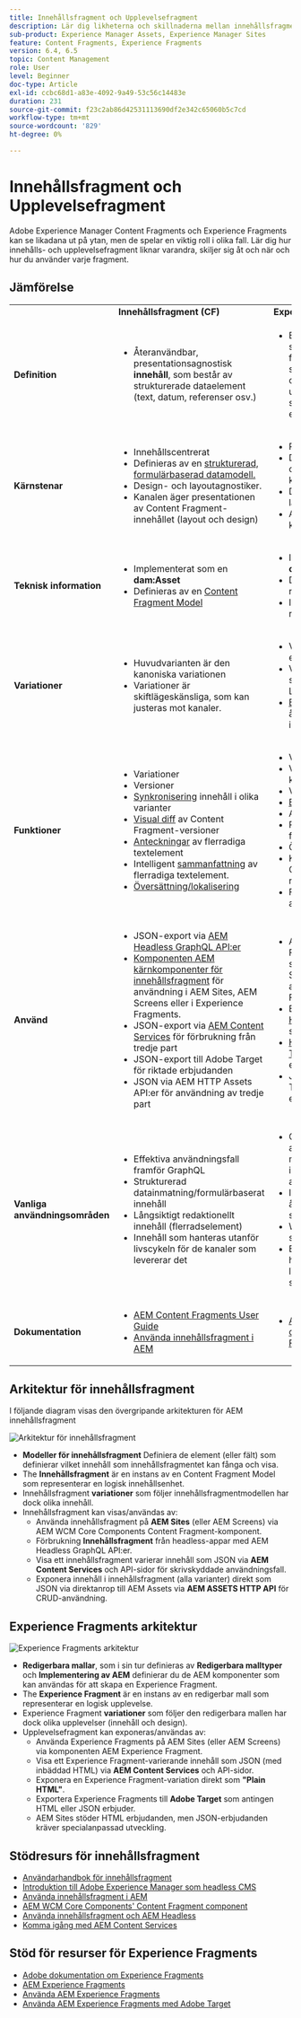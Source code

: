 ```yaml
---
title: Innehållsfragment och Upplevelsefragment
description: Lär dig likheterna och skillnaderna mellan innehållsfragment och Experience Fragments, och när och hur du använder varje typ.
sub-product: Experience Manager Assets, Experience Manager Sites
feature: Content Fragments, Experience Fragments
version: 6.4, 6.5
topic: Content Management
role: User
level: Beginner
doc-type: Article
exl-id: ccbc68d1-a83e-4092-9a49-53c56c14483e
duration: 231
source-git-commit: f23c2ab86d42531113690df2e342c65060b5c7cd
workflow-type: tm+mt
source-wordcount: '829'
ht-degree: 0%

---
```


# Innehållsfragment och Upplevelsefragment

Adobe Experience Manager Content Fragments och Experience Fragments kan se likadana ut på ytan, men de spelar en viktig roll i olika fall. Lär dig hur innehålls- och upplevelsefragment liknar varandra, skiljer sig åt och när och hur du använder varje fragment.

## Jämförelse

<table>
<tbody><tr><td><strong> </strong></td>
<td><strong>Innehållsfragment (CF)</strong></td>
<td><strong>Experience Fragments (XF)</strong></td>
</tr><tr><td><strong>Definition</strong></td>
<td><ul>
<li>Återanvändbar, presentationsagnostisk <strong>innehåll</strong>, som består av strukturerade dataelement (text, datum, referenser osv.)</li>
</ul>
</td>
<td><ul>
<li>En återanvändbar, sammansatt av en eller flera AEM komponenter som definierar innehåll och presentation som utgör en <strong>upplevelse</strong> som är meningsfull på egen hand</li>
</ul>
</td>
</tr><tr><td><strong>Kärnstenar</strong></td>
<td><ul>
<li>Innehållscentrerat</li>
<li>Definieras av en <a href="https://experienceleague.adobe.com/docs/experience-manager-65/assets/fragments/content-fragments-models.html?lang=en" target="_blank">strukturerad, formulärbaserad datamodell.</a></li>
<li>Design- och layoutagnostiker.</li>
<li>Kanalen äger presentationen av Content Fragment-innehållet (layout och design)</li>
</ul>
</td>
<td><ul>
<li>Presentationscentrerad</li>
<li>Definieras av ostrukturerad komposition för AEM</li>
<li>Definierar design och layout för innehåll</li>
<li>Används som det är i kanaler</li>
</ul>
</td>
</tr><tr><td><strong>Teknisk information</strong></td>
<td><ul>
<li>Implementerat som en <strong>dam:Asset</strong></li>
<li>Definieras av en <a href="https://experienceleague.adobe.com/docs/experience-manager-65/assets/fragments/content-fragments-models.html?lang=en" target="_blank">Content Fragment Model</a></li>
</ul>
</td>
<td><ul>
<li>Implementerat som en <strong>cq:Sida</strong></li>
<li>Definieras av redigerbara mallar</li>
<li>Inbyggd HTML-rendering</li>
</ul>
</td>
</tr><tr><td><strong>Variationer</strong></td>
<td><ul>
<li>Huvudvarianten är den kanoniska variationen</li>
<li>Variationer är skiftlägeskänsliga, som kan justeras mot kanaler.</li>
</ul>
</td>
<td><ul>
<li>Variationer är kanal- eller kontextspecifika</li>
<li>Variationer hålls synkroniserade via AEM Live Copy</li>
<li><a href="https://experienceleague.adobe.com/docs/experience-manager-65/authoring/authoring/experience-fragments.html" target="_blank">Byggblock</a> tillåta återanvändning av innehåll i olika varianter</li>
</ul>
</td>
</tr><tr><td><strong>Funktioner</strong></td>
<td><ul>
<li>Variationer</li>
<li>Versioner</li>
<li><a href="https://experienceleague.adobe.com/docs/experience-manager-65/assets/fragments/content-fragments-variations.html?lang=en#synchronizing-with-master" target="_blank">Synkronisering</a> innehåll i olika varianter</li>
<li><a href="https://experienceleague.adobe.com/docs/experience-manager-65/assets/fragments/content-fragments-managing.html?lang=en#comparing-fragment-versions" target="_blank">Visual diff</a> av Content Fragment-versioner</li>
<li><a href="https://experienceleague.adobe.com/docs/experience-manager-65/assets/fragments/content-fragments-variations.html?lang=en#annotating-a-content-fragment" target="_blank">Anteckningar</a> av flerradiga textelement</li>
<li>Intelligent <a href="https://experienceleague.adobe.com/docs/experience-manager-65/assets/fragments/content-fragments-variations.html?lang=en#summarizing-text" target="_blank">sammanfattning</a> av flerradiga textelement.</li>
<li><a href="https://experienceleague.adobe.com/docs/experience-manager-65/assets/fragments/creating-translation-projects-for-content-fragments.html?lang=en" target="_blank">Översättning/lokalisering</a></li>
</ul>
</td>
<td><ul>
<li>Variationer</li>
<li>Variationer som live-kopior</li>
<li>Versioner</li>
<li><a href="https://experienceleague.adobe.com/docs/experience-manager-65/authoring/authoring/experience-fragments.html?lang=en#building-blocks" target="_blank">Byggblock</a></li>
<li>Anteckningar</li>
<li>Responsiv layout och förhandsgranskning</li>
<li>Översättning/lokalisering</li>
<li>Komplex datamodell via Content Fragment-referenser</li>
<li>Förhandsgranskning i appen</li>
</ul>
</td>
</tr><tr><td><strong>Använd</strong></td>
<td><ul>
<li>JSON-export via <a href="https://experienceleague.adobe.com/landing/experience-manager/headless/developer.html">AEM Headless GraphQL API:er</a></li>
<li><a href="https://experienceleague.adobe.com/docs/experience-manager-core-components/using/components/content-fragment-component.html" target="_blank">Komponenten AEM kärnkomponenter för innehållsfragment</a> för användning i AEM Sites, AEM Screens eller i Experience Fragments.</li>
<li>JSON-export via <a href="https://experienceleague.adobe.com/docs/experience-manager-learn/getting-started-with-aem-headless/content-services/overview.html?lang=en" target="_blank">AEM Content Services</a> för förbrukning från tredje part</li>
<li>JSON-export till Adobe Target för riktade erbjudanden</li>
<li>JSON via AEM HTTP Assets API:er för användning av tredje part</li>
</ul>
</td>
<td><ul>
<li>AEM Experience Fragment-komponent som ska användas i AEM Sites, AEM Screens eller andra Experience Fragments.</li>
<li>Exportera som <a href="https://experienceleague.adobe.com/docs/experience-manager-65/authoring/authoring/experience-fragments.html?lang=en" target="_blank">Plain HTML</a> för användning i system från tredje part</li>
<li><a href="https://experienceleague.adobe.com/docs/experience-manager-65/administering/integration/experience-fragments-target.html?lang=en" target="_blank">HTML export till Adobe Target</a> för riktade erbjudanden</li>
<li>JSON-export till Adobe Target för riktade erbjudanden</li>
</ul>
</td>
</tr><tr><td><strong>Vanliga användningsområden</strong></td>
<td><ul>
<li>Effektiva användningsfall framför GraphQL</li>
<li>Strukturerad datainmatning/formulärbaserat innehåll</li>
<li>Långsiktigt redaktionellt innehåll (flerradselement)</li>
<li>Innehåll som hanteras utanför livscykeln för de kanaler som levererar det</li>
</ul>
</td>
<td><ul>
<li>Centraliserad hantering av marknadsföringsmaterial i flera kanaler med hjälp av olika kanaler.</li>
<li>Innehåll som återanvänds på flera sidor på en webbplats.</li>
<li>Webbplatsfärg (t.ex. sidhuvud och sidfot)</li>
<li>En upplevelse som hanteras utanför livscykeln för de kanaler som levererar den</li>
</ul>
</td>
</tr><tr><td><strong>Dokumentation</strong></td>
<td><ul>
<li><a href="https://experienceleague.adobe.com/docs/experience-manager-65/assets/home.html?lang=en&amp;topic=/experience-manager/6-5/assets/morehelp/content-fragments.ug.js" target="_blank">AEM Content Fragments User Guide</a></li>
<li><a href="https://experienceleague.adobe.com/docs/experience-manager-learn/sites/content-fragments/content-fragments-feature-video-use.html?lang=en" target="_blank">Använda innehållsfragment i AEM</a></li>
</ul>
</td>
<td><ul>
<li><a href="https://experienceleague.adobe.com/docs/experience-manager-65/authoring/authoring/experience-fragments.html?lang=en" target="_blank">Adobe dokumentation om Experience Fragments</a></li>
</ul>
</td>
</tr></tbody></table>

## Arkitektur för innehållsfragment

I följande diagram visas den övergripande arkitekturen för AEM innehållsfragment

![Arkitektur för innehållsfragment](./assets/content-fragments-architecture.png)

+ **Modeller för innehållsfragment** Definiera de element (eller fält) som definierar vilket innehåll som innehållsfragmentet kan fånga och visa.
+ The **Innehållsfragment** är en instans av en Content Fragment Model som representerar en logisk innehållsenhet.
+ Innehållsfragment **variationer** som följer innehållsfragmentmodellen har dock olika innehåll.
+ Innehållsfragment kan visas/användas av:
   + Använda innehållsfragment på **AEM Sites** (eller AEM Screens) via AEM WCM Core Components Content Fragment-komponent.
   + Förbrukning **Innehållsfragment** från headless-appar med AEM Headless GraphQL API:er.
   + Visa ett innehållsfragment varierar innehåll som JSON via **AEM Content Services** och API-sidor för skrivskyddade användningsfall.
   + Exponera innehåll i innehållsfragment (alla varianter) direkt som JSON via direktanrop till AEM Assets via **AEM ASSETS HTTP API** för CRUD-användning.

## Experience Fragments arkitektur

![Experience Fragments arkitektur](./assets/experience-fragments-architecture.png)

+ **Redigerbara mallar**, som i sin tur definieras av **Redigerbara malltyper** och **Implementering av AEM** definierar du de AEM komponenter som kan användas för att skapa en Experience Fragment.
+ The **Experience Fragment** är en instans av en redigerbar mall som representerar en logisk upplevelse.
+ Experience Fragment **variationer** som följer den redigerbara mallen har dock olika upplevelser (innehåll och design).
+ Upplevelsefragment kan exponeras/användas av:
   + Använda Experience Fragments på AEM Sites (eller AEM Screens) via komponenten AEM Experience Fragment.
   + Visa ett Experience Fragment-varierande innehåll som JSON (med inbäddad HTML) via **AEM Content Services** och API-sidor.
   + Exponera en Experience Fragment-variation direkt som **&quot;Plain HTML&quot;**.
   + Exportera Experience Fragments till **Adobe Target** som antingen HTML eller JSON erbjuder.
   + AEM Sites stöder HTML erbjudanden, men JSON-erbjudanden kräver specialanpassad utveckling.

## Stödresurs för innehållsfragment

+ [Användarhandbok för innehållsfragment](https://experienceleague.adobe.com/docs/experience-manager-65/assets/home.html?lang=en&amp;topic=/experience-manager/6-5/assets/morehelp/content-fragments.ug.js)
+ [Introduktion till Adobe Experience Manager som headless CMS](https://experienceleague.adobe.com/docs/experience-manager-cloud-service/content/headless/introduction.html)
+ [Använda innehållsfragment i AEM](https://experienceleague.adobe.com/docs/experience-manager-learn/sites/content-fragments/content-fragments-feature-video-use.html?lang=en)
+ [AEM WCM Core Components&#39; Content Fragment component](https://experienceleague.adobe.com/docs/experience-manager-core-components/using/components/content-fragment-component.html)
+ [Använda innehållsfragment och AEM Headless](https://experienceleague.adobe.com/docs/experience-manager-learn/getting-started-with-aem-headless/overview.html?lang=en)
+ [Komma igång med AEM Content Services](https://experienceleague.adobe.com/docs/experience-manager-learn/getting-started-with-aem-headless/content-services/overview.html?lang=en)

## Stöd för resurser för Experience Fragments

+ [Adobe dokumentation om Experience Fragments](https://experienceleague.adobe.com/docs/experience-manager-65/authoring/authoring/experience-fragments.html?lang=en)
+ [AEM Experience Fragments](https://experienceleague.adobe.com/docs/experience-manager-learn/sites/experience-fragments/experience-fragments-feature-video-use.html?lang=en)
+ [Använda AEM Experience Fragments](https://experienceleague.adobe.com/docs/experience-manager-learn/sites/experience-fragments/experience-fragments-feature-video-use.html?lang=en)
+ [Använda AEM Experience Fragments med Adobe Target](https://medium.com/adobetech/experience-fragments-and-adobe-target-d8d74381b9b2)
